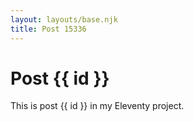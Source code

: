 ```yaml
---
layout: layouts/base.njk
title: Post 15336
---
```


# Post {{ id }}

This is post {{ id }} in my Eleventy project.
